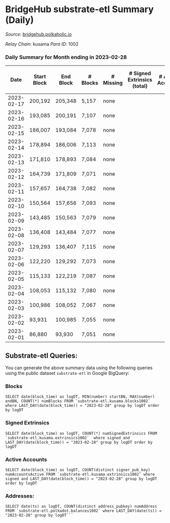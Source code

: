 # BridgeHub substrate-etl Summary (Daily)

_Source_: [bridgehub.polkaholic.io](https://bridgehub.polkaholic.io)

*Relay Chain*: kusama
*Para ID*: 1002



### Daily Summary for Month ending in 2023-02-28


| Date | Start Block | End Block | # Blocks | # Missing | # Signed Extrinsics (total) | # Active Accounts | # Addresses with Balances | # Events | # Transfers | # XCM Transfers In | # XCM Transfers Out |
| ---- | ----------- | --------- | -------- | --------- | --------------------------- | ----------------- | ------------------------- | -------- | ----------- | ------------------ | ------------------- |
| 2023-02-17 | 200,192 | 205,348 | 5,157 | none  |  |  |  | 588 |   |   |   |
| 2023-02-16 | 193,085 | 200,191 | 7,107 | none  |  |  | 4 | 14,218 |   |   |   |
| 2023-02-15 | 186,007 | 193,084 | 7,078 | none  |  |  | 4 | 14,160 |   |   |   |
| 2023-02-14 | 178,894 | 186,006 | 7,113 | none  |  |  | 4 | 14,230 |   |   |   |
| 2023-02-13 | 171,810 | 178,893 | 7,084 | none  |  |  | 4 | 14,172 |   |   |   |
| 2023-02-12 | 164,739 | 171,809 | 7,071 | none  |  |  | 4 | 14,146 |   |   |   |
| 2023-02-11 | 157,657 | 164,738 | 7,082 | none  |  |  | 4 | 14,168 |   |   |   |
| 2023-02-10 | 150,564 | 157,656 | 7,093 | none  |  |  | 4 | 14,190 |   |   |   |
| 2023-02-09 | 143,485 | 150,563 | 7,079 | none  |  |  | 4 | 14,162 |   |   |   |
| 2023-02-08 | 136,408 | 143,484 | 7,077 | none  |  |  | 4 | 14,158 |   |   |   |
| 2023-02-07 | 129,293 | 136,407 | 7,115 | none  |  |  | 4 | 14,234 |   |   |   |
| 2023-02-06 | 122,220 | 129,292 | 7,073 | none  |  |  | 4 | 14,150 |   |   |   |
| 2023-02-05 | 115,133 | 122,219 | 7,087 | none  |  |  | 4 | 14,178 |   |   |   |
| 2023-02-04 | 108,053 | 115,132 | 7,080 | none  |  |  | 4 | 14,163 |   |   |   |
| 2023-02-03 | 100,986 | 108,052 | 7,067 | none  |  |  | 4 | 14,138 |   |   |   |
| 2023-02-02 | 93,931 | 100,985 | 7,055 | none  |  |  | 4 | 14,114 |   |   |   |
| 2023-02-01 | 86,880 | 93,930 | 7,051 | none  |  |  | 4 | 14,106 |   |   |   |

## Substrate-etl Queries:
You can generate the above summary data using the following queries using the public dataset `substrate-etl` in Google BigQuery:


### Blocks
```
SELECT date(block_time) as logDT, MIN(number) startBN, MAX(number) endBN, COUNT(*) numBlocks FROM `substrate-etl.kusama.blocks1002`  where LAST_DAY(date(block_time)) = "2023-02-28" group by logDT order by logDT
```


### Signed Extrinsics
```
SELECT date(block_time) as logDT, COUNT(*) numSignedExtrinsics FROM `substrate-etl.kusama.extrinsics1002`  where signed and LAST_DAY(date(block_time)) = "2023-02-28" group by logDT order by logDT
```


### Active Accounts
```
SELECT date(block_time) as logDT, COUNT(distinct signer_pub_key) numAccountsActive FROM `substrate-etl.kusama.extrinsics1002` where signed and LAST_DAY(date(block_time)) = "2023-02-28" group by logDT order by logDT
```


### Addresses:
```
SELECT date(ts) as logDT, COUNT(distinct address_pubkey) numAddress FROM `substrate-etl.polkadot.balances1002` where LAST_DAY(date(ts)) = "2023-02-28" group by logDT```

